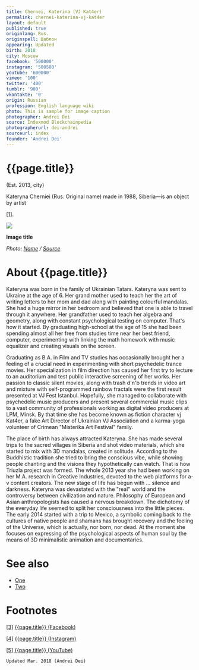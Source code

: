 ```yaml
---
title: Chernei, Katerina (VJ Kat4er)
permalink: chernei-katerina-vj-kat4er
layout: default
published: true
originlang: Rus.
originspell: Шаблон
appearing: Updated
birth: 2018
city: Moscow
facebook: '500000'
instagram: '500500'
youtube: '600000'
vimeo: '100'
twitter: '400'
tumblr: '900'
vkontakte: '0'
origin: Russian
profession: English language wiki
photo: This is sample for image caption
photographer: Andrei Dei
source: Indexmod Blockchainpedia
photographerurl: dei-andrei
sourceurl: index
founder: 'Andrei Dei'
---
```


# {{page.title}}

(Est. 2013, city)

Kateryna Cherniei (Rus. Original name) made in 1988, Siberia—is an object by artist  

<span id="a1">[\[1\]](#f1)</span>.

![](/encyclopedia/images/image-name.jpg)

**Image title**

*Photo: [Name](index) / [Source](index)*

# About {{page.title}}

Kateryna was born in the family of Ukrainian Tatars. Kateryna was sent to Ukraine at the age of 6. Her grand mother used to teach her the art of writing letters to her mom and dad along with painting colourful mandalas. She had a huge mirror in her bedroom and believed that one is able to travel through it anywhere. Her grandfather used to teach her algebra and geometry, along with constant psychological testing on computer. That's how it started. By graduating high-school at the age of 15 she had been spending almost all her free from studies time near her best friend, computer, experimenting with linking the math homework with music equalizer and creating visuals on the screen.

Graduating as B.A. in Film and TV studies has occasionally brought her a feeling of a crucial need in experimenting with short psychedelic trance movies. Her specialization in film direction has caused her first try to lecture to an auditorium and test public interactive screening of her works. Her passion to classic silent movies, along with trash d'n'b trends in video art and mixture with self-programmed rainbow fractals were the first result presented at VJ Fest Istanbul. Hopefully, she managed to collaborate with psychedelic music producers and present several commercial music clips to a vast community of professionals working as digital video producers at LPM, Minsk. By that time she has become known as fiction character vj Kat4er, a fake Art Director of Ukrainian VJ Association and a karma-yoga volunteer of Crimean "Misterika Art Festival" family.

The place of birth has always attracted Kateryna. She has made several trips to the sacred villages in Siberia and shot video materials, which she started to mix with 3D mandalas, created in solitude. According to the Buddhistic tradition she tried to bring the conscious vibe, while showing people chanting and the visions they hypothetically can watch. That is how Triuzla project was formed. The whole 2013 year she had been working on her M.A. research in Creative Industries, devoted to the web platforms for a-v content creators. The new stage of life has begun with ... silence and darkness. Kateryna was devastated with the "real" world and the controversy between civilization and nature. Philosophy of European and Asian anthropologists has caused a nervous breakdown. The dichotomy of the everyday life seemed to split her consciousness into the little pieces. The early 2014 started with a trip to Mexico, a symbolic coming back to the cultures of native people and shamans has brought recovery and the feeling of the Universe, which is actually, nor born, nor dead. At the moment she focuses on expressing of the psychological aspects of human soul by the means of 3D minimalistic animation and documentaries.


# See also

+ [One](index)
+ [Two](index)

# Footnotes

[[3]](#a3) <span id="f3"></span> [{{page.title}} (Facebook)](index)

[[4]](#a4) <span id="f4"></span> [{{page.title}} (Instagram)](index)

[[5]](#a5) <span id="f5"></span> [{{page.title}} (YouTube)](index)

`Updated Mar. 2018 (Andrei Dei)`
